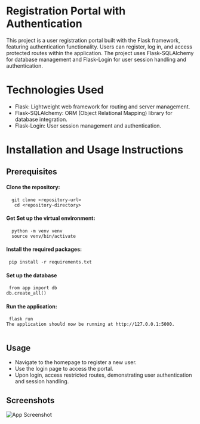 
# Registration Portal with Authentication

This project is a user registration portal built with the Flask framework, featuring authentication functionality. Users can register, log in, and access protected routes within the application. The project uses Flask-SQLAlchemy for database management and Flask-Login for user session handling and authentication.

# Technologies Used

 - Flask: Lightweight web framework for routing and server management.
 - Flask-SQLAlchemy: ORM (Object Relational Mapping) library for database integration.
 - Flask-Login: User session management and authentication.




# Installation and Usage Instructions

## Prerequisites





#### Clone the repository:

```http
  git clone <repository-url>
   cd <repository-directory>

```



#### Get Set up the virtual environment:

```http
  python -m venv venv
  source venv/bin/activate  

```

#### Install the required packages:

```http
 pip install -r requirements.txt

```
#### Set up the database

```http
 from app import db
db.create_all()

```

#### Run the application:

```http
 flask run
The application should now be running at http://127.0.0.1:5000.
 
```
## Usage

- Navigate to the homepage to register a new user.
- Use the login page to access the portal.
- Upon login, access restricted routes, demonstrating user authentication and session handling.


## Screenshots

![App Screenshot](https://via.placeholder.com/468x300?text=App+Screenshot+Here)

